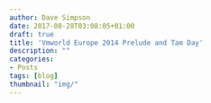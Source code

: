```yaml
---
author: Dave Simpson
date: 2017-08-28T03:08:05+01:00
draft: true
title: 'Vmworld Europe 2014 Prelude and Tam Day'
description: ""
categories:
- Posts
tags: [blog]
thumbnail: "img/"
---
```

